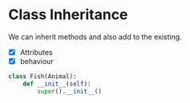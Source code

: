 # Class Inheritance

We can inherit methods and also add to the existing.

- [X] Attributes
- [X] behaviour

```python
class Fish(Animal):
    def __init__(self):
        super().__init__()
```
